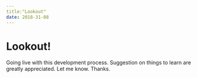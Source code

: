 ```yaml
---
title:"Lookout"
date: 2018-31-08
---
```


<h1>Lookout!</h1>

  Going live with this development process.  Suggestion on things to learn are greatly appreciated.  Let me know. Thanks.

